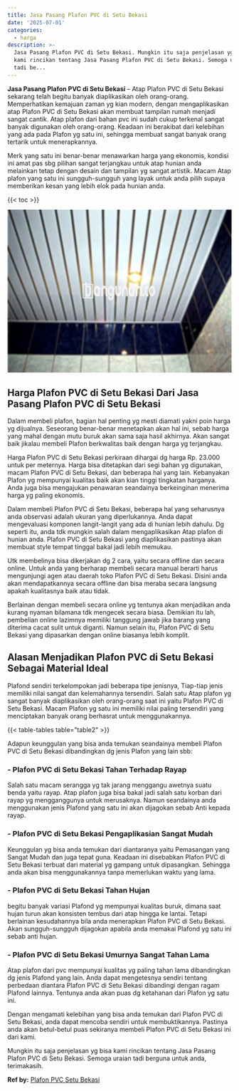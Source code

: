 ```yaml
---
title: Jasa Pasang Plafon PVC di Setu Bekasi
date: '2025-07-01'
categories:
  - harga
description: >-
  Jasa Pasang Plafon PVC di Setu Bekasi. Mungkin itu saja penjelasan yg bisa
  kami rincikan tentang Jasa Pasang Plafon PVC di Setu Bekasi. Semoga uraian
  tadi be...
---
```


**Jasa Pasang Plafon PVC di Setu Bekasi** – Atap Plafon PVC di Setu Bekasi sekarang telah begitu banyak diaplikasikan oleh orang-orang. Memperhatikan kemajuan zaman yg kian modern, dengan mengaplikasikan atap Plafon PVC di Setu Bekasi akan membuat tampilan rumah menjadi sangat cantik. Atap plafon dari bahan pvc ini sudah cukup terkenal sangat banyak digunakan oleh orang-orang. Keadaan ini berakibat dari kelebihan yang ada pada Plafon yg satu ini, sehingga membuat sangat banyak orang tertarik untuk menerapkannya.

Merk yang satu ini benar-benar menawarkan harga yang ekonomis, kondisi ini amat pas sbg pilihan sangat terjangkau untuk atap hunian anda melainkan tetap dengan desain dan tampilan yg sangat artistik. Macam Atap plafon yang satu ini sungguh-sungguh yang layak untuk anda pilih supaya memberikan kesan yang lebih elok pada hunian anda.

{{< toc >}}

![Jasa Pasang Plafon PVC di Setu Bekasi](/images/flafond-pvc-murah24.png)

## Harga Plafon PVC di Setu Bekasi Dari Jasa Pasang Plafon PVC di Setu Bekasi

Dalam membeli plafon, bagian hal penting yg mesti diamati yakni poin harga yg dijualnya. Seseorang benar-benar menetapkan akan hal ini, sebab harga yang mahal dengan mutu buruk akan sama saja hasil akhirnya. Akan sangat baik jikalau membeli Plafon berkwalitas baik dengan harga yg terjangkau.

Harga Plafon PVC di Setu Bekasi perkiraan dihargai dg harga Rp. 23.000 untuk per meternya. Harga bisa ditetapkan dari segi bahan yg digunakan, macam Plafon PVC di Setu Bekasi, dan beberapa hal yang lain. Kebanyakan Plafon yg mempunyai kualitas baik akan kian tinggi tingkatan harganya. Anda juga bisa mengajukan penawaran seandainya berkeinginan menerima harga yg paling ekonomis.

Dalam membeli Plafon PVC di Setu Bekasi, beberapa hal yang seharusnya anda observasi adalah ukuran yang diperlukannya. Anda dapat mengevaluasi komponen langit-langit yang ada di hunian lebih dahulu. Dg seperti itu, anda tdk mungkin salah dalam mengaplikasikan Atap plafon di hunian anda. Plafon PVC di Setu Bekasi yang diaplikasikan pastinya akan membuat style tempat tinggal bakal jadi lebih memukau.

Utk membelinya bisa dikerjakan dg 2 cara, yaitu secara offline dan secara online. Untuk anda yang berharap membeli secara manual berarti harus mengunjungi agen atau daerah toko Plafon PVC di Setu Bekasi. Disini anda akan mendapatkannya secara offline dan bisa meraba secara langsung apakah kualitasnya baik atau tidak.

Berlainan dengan membeli secara online yg tentunya akan menjadikan anda kurang nyaman bilamana tdk mengecek secara biasa. Demikian itu lah, pembelian online lazimnya memiliki tanggung jawab jika barang yang diterima cacat sulit untuk diganti. Namun selain itu, Plafon PVC di Setu Bekasi yang dipasarkan dengan online biasanya lebih komplit.

## Alasan Menjadikan Plafon PVC di Setu Bekasi Sebagai Material Ideal

Plafond sendiri terkelompokan jadi beberapa tipe jenisnya, Tiap-tiap jenis memiliki nilai sangat dan kelemahannya tersendiri. Salah satu Atap plafon yg sangat banyak diaplikasikan oleh orang-orang saat ini yaitu Plafon PVC di Setu Bekasi. Macam Plafon yg satu ini memiliki nilai paling tersendiri yang menciptakan banyak orang berhasrat untuk menggunakannya.

{{< table-tables table="table2" >}}

Adapun keunggulan yang bisa anda temukan seandainya membeli Plafon PVC di Setu Bekasi dibandingkan dg jenis Plafon yang lain sbb:

### \- Plafon PVC di Setu Bekasi Tahan Terhadap Rayap

Salah satu macam serangga yg tak jarang menggangu awetnya suatu benda yaitu rayap. Atap plafon juga bisa bakal jadi salah satu korban dari rayap yg mengganggunya untuk merusaknya. Namun seandainya anda menggunakan jenis Plafond yang satu ini akan dijagokan sebab Anti kepada rayap.

### \- Plafon PVC di Setu Bekasi Pengaplikasian Sangat Mudah

Keunggulan yg bisa anda temukan dari diantaranya yaitu Pemasangan yang Sangat Mudah dan juga tepat guna. Keadaan ini disebabkan Plafon PVC di Setu Bekasi terbuat dari material yg gampang untuk dipasangkan. Sehingga anda akan bisa menggunakannya tanpa memerlukan waktu yang lama.

### \- Plafon PVC di Setu Bekasi Tahan Hujan

begitu banyak variasi Plafond yg mempunyai kualitas buruk, dimana saat hujan turun akan konsisten tembus dari atap hingga ke lantai. Tetapi berlainan kesudahannya bila anda menerapkan Plafon PVC di Setu Bekasi. Akan sungguh-sungguh dijagokan apabila anda memakai Plafond yg satu ini sebab anti hujan.

### \- Plafon PVC di Setu Bekasi Umurnya Sangat Tahan Lama

Atap plafon dari pvc mempunyai kualitas yg paling tahan lama dibandingkan dg jenis Plafond yang lain. Anda dapat mengetesnya sendiri tentang perbedaan diantara Plafon PVC di Setu Bekasi dibandingi dengan ragam Plafond lainnya. Tentunya anda akan puas dg ketahanan dari Plafon yg satu ini.

Dengan mengamati kelebihan yang bisa anda temukan dari Plafon PVC di Setu Bekasi, anda dapat mencoba sendiri untuk membuktikannya. Pastinya anda akan betul-betul puas sekiranya membeli Plafon PVC di Setu Bekasi ini dari kami.

Mungkin itu saja penjelasan yg bisa kami rincikan tentang Jasa Pasang Plafon PVC di Setu Bekasi. Semoga uraian tadi berguna untuk anda, terimakasih.

**Ref by:** [Plafon PVC Setu Bekasi](https://id.wikipedia.org/wiki/Plafon)
